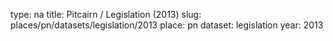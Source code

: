 type: na
title: Pitcairn / Legislation (2013)
slug: places/pn/datasets/legislation/2013
place: pn
dataset: legislation
year: 2013
